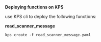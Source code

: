 **Deploying functions on KPS**

use KPS cli to deploy the following functions:

**read_scanner_message**

`kps create -f read_scanner_message.yaml`

